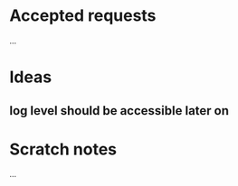 # Accepted requests

...

# Ideas

## log level should be accessible later on

# Scratch notes

...
